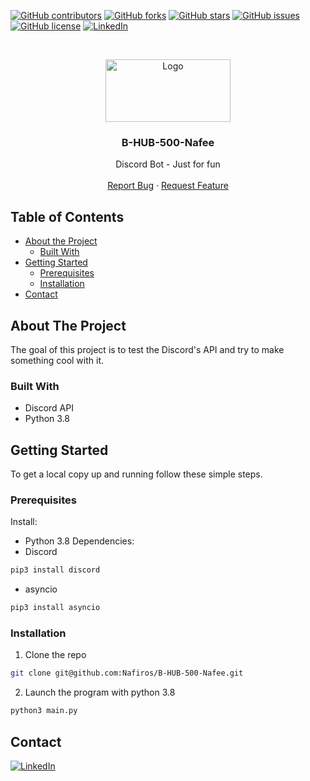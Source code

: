 [![GitHub contributors](https://img.shields.io/github/contributors/Nafiros/B-HUB-500-Nafee?style=for-the-badge)](https://github.com/Nafiros/B-HUB-500-Nafee/graphs/contributors)
[![GitHub forks](https://img.shields.io/github/forks/Nafiros/B-HUB-500-Nafee?style=for-the-badge)](https://github.com/Nafiros/B-HUB-500-Nafee/network)
[![GitHub stars](https://img.shields.io/github/stars/Nafiros/B-HUB-500-Nafee?style=for-the-badge)](https://github.com/Nafiros/B-HUB-500-Nafee/stargazers)
[![GitHub issues](https://img.shields.io/github/issues/Nafiros/B-HUB-500-Nafee?style=for-the-badge)](https://github.com/Nafiros/B-HUB-500-Nafee/issues)
[![GitHub license](https://img.shields.io/github/license/Nafiros/B-HUB-500-Nafee?style=for-the-badge)](https://github.com/Nafiros/B-HUB-500-Nafee)
[![LinkedIn][linkedin-shield]][linkedin-url]



<!-- PROJECT LOGO -->
<br />
<p align="center">
  <a>
    <img src="https://discordpy.readthedocs.io/en/latest/_images/snake.png" alt="Logo" width="200" height="100">
  </a>

  <h3 align="center">B-HUB-500-Nafee</h3>

  <p align="center">
    Discord Bot - Just for fun
    <br />
    <br />
    <a href="https://github.com/Nafiros/B-HUB-500-Nafee/issues">Report Bug</a>
    ·
    <a href="https://github.com/Nafiros/B-HUB-500-Nafee/issues">Request Feature</a>
  </p>
</p>



<!-- TABLE OF CONTENTS -->
## Table of Contents

* [About the Project](#about-the-project)
  * [Built With](#built-with)
* [Getting Started](#getting-started)
  * [Prerequisites](#prerequisites)
  * [Installation](#installation)
* [Contact](#contact)



<!-- ABOUT THE PROJECT -->
## About The Project

The goal of this project is to test the Discord's API and try to make something cool with it.


### Built With

* Discord API
* Python 3.8


<!-- GETTING STARTED -->
## Getting Started

To get a local copy up and running follow these simple steps.

### Prerequisites

Install:
* Python 3.8
Dependencies:
* Discord
```sh
pip3 install discord
```
* asyncio
```sh
pip3 install asyncio
```

### Installation

1. Clone the repo
```sh
git clone git@github.com:Nafiros/B-HUB-500-Nafee.git
```
2. Launch the program with python 3.8
```sh
python3 main.py
```



<!-- CONTACT -->
## Contact

[![LinkedIn][linkedin-shield]][linkedin-url] 





<!-- MARKDOWN LINKS & IMAGES -->
[linkedin-shield]: https://img.shields.io/badge/-LinkedIn-black.svg?style=for-the-badge&logo=linkedin&colorB=555
[linkedin-url]: https://www.linkedin.com/in/jean-gaillon-954018153/
